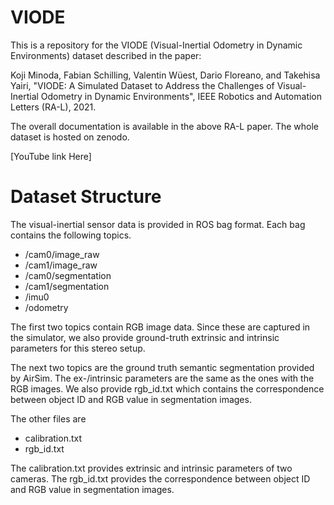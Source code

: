 # VIODE
This is a repository for the VIODE (Visual-Inertial Odometry in Dynamic Environments) dataset described in the paper:

Koji Minoda, Fabian Schilling, Valentin Wüest, Dario Floreano, and Takehisa Yairi, "VIODE: A Simulated Dataset to Address the Challenges of Visual-Inertial Odometry in Dynamic Environments", IEEE Robotics and Automation Letters (RA-L), 2021.

The overall documentation is available in the above RA-L paper. 
The whole dataset is hosted on zenodo. 

[YouTube link Here]

# Dataset Structure
The visual-inertial sensor data is provided in ROS bag format. Each bag contains the following topics.
- /cam0/image_raw
- /cam1/image_raw
- /cam0/segmentation
- /cam1/segmentation
- /imu0
- /odometry

The first two topics contain RGB image data. Since these are captured in the simulator, we also provide ground-truth extrinsic and intrinsic parameters for this stereo setup.

The next two topics are the ground truth semantic segmentation provided by AirSim. 
The ex-/intrinsic parameters are the same as the ones with the RGB images. 
We also provide rgb_id.txt which contains the correspondence between object ID and RGB value in segmentation images.

The other files are
- calibration.txt
- rgb_id.txt

The calibration.txt provides extrinsic and intrinsic parameters of two cameras.
The rgb_id.txt provides the correspondence between object ID and RGB value in segmentation images.

